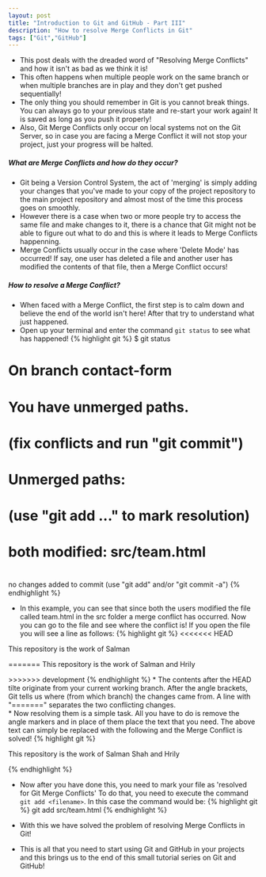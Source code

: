 ```yaml
---
layout: post
title: "Introduction to Git and GitHub - Part III"
description: "How to resolve Merge Conflicts in Git"
tags: ["Git","GitHub"]
---
```


* This post deals with the dreaded word of "Resolving Merge Conflicts" and how it isn't as bad as we think it is!<br>
* This often happens when multiple people work on the same branch or when multiple branches are in play and they don't get pushed sequentially!<br>
* The only thing you should remember in Git is you cannot break things. You can always go to your previous state and re-start your work again! It is saved as long as you push it properly! 
* Also, Git Merge Conflicts only occur on local systems not on the Git Server, so in case you are facing a Merge Conflict it will not stop your project, just your progress will be halted.

##### What are Merge Conflicts and how do they occur?
* Git being a Version Control System, the act of 'merging' is simply adding your changes that you've made to your copy of the project repository to the main project repository and almost most of the time this process goes on smoothly.<br> 
* However there is a case when two or more people try to access the same file and make changes to it, there is a chance that Git might not be able to figure out what to do and this is where it leads to Merge Conflicts happenning.<br>  
* Merge Conflicts usually occur in the case where 'Delete Mode' has occurred! If say, one user has deleted a file and another user has modified the contents of that file, then a Merge Conflict occurs!<br>

##### How to resolve a Merge Conflict?

* When faced with a Merge Conflict, the first step is to calm down and believe the end of the world isn't here! After that try to understand what just happened.<br>
* Open up your terminal and enter the command `git status` to see what has happened!
{% highlight git %}
$ git status
# On branch contact-form
# You have unmerged paths.
#   (fix conflicts and run "git commit")
#
# Unmerged paths:
#   (use "git add <file>..." to mark resolution)
#
#       both modified:   src/team.html
#
no changes added to commit (use "git add" and/or "git commit -a")
{% endhighlight %}

* In this example, you can see that since both the users modified the file called team.html in the src folder a merge conflict has occurred. Now you can go to the file and see where the conflict is! If you open the file you will see a line as follows:
{% highlight git %}
<<<<<<< HEAD
<p> This repository is the work of Salman</p>
=======
This repository is the work of Salman and Hrily</p>
>>>>>>> development
{% endhighlight %}
* The contents after the HEAD tilte originate from your current working branch. After the angle brackets, Git tells us where (from which branch) the changes came from. A line with "=======" separates the two conflicting changes.<br>
* Now resolving them is a simple task. All you have to do is remove the angle markers and in place of them place the text that you need. The above text can simply be replaced with the following and the Merge Conflict is solved!
{% highlight git %}
<p> This repository is the work of Salman Shah and Hrily</p>
{% endhighlight %}

* Now after you have done this, you need to mark your file as 'resolved for Git Merge Conflicts' To do that, you need to execute the command `git add <filename>`. In this case the command would be:
{% highlight git %}
git add src/team.html
{% endhighlight %}

* With this we have solved the problem of resolving Merge Conflicts in Git!<br>

* This is all that you need to start using Git and GitHub in your projects and this brings us to the end of this small tutorial series on Git and GitHub!  



